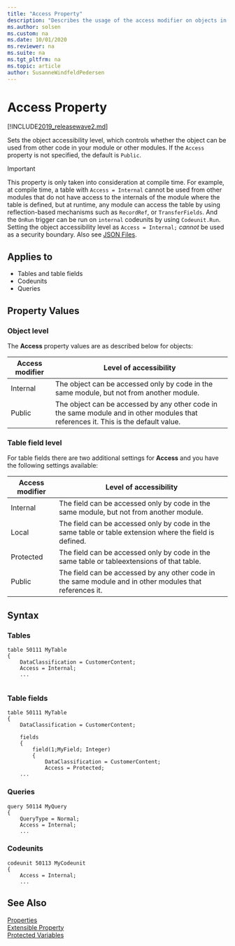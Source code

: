 ```yaml
---
title: "Access Property"
description: "Describes the usage of the access modifier on objects in Business Central."
ms.author: solsen
ms.custom: na
ms.date: 10/01/2020
ms.reviewer: na
ms.suite: na
ms.tgt_pltfrm: na
ms.topic: article
author: SusanneWindfeldPedersen
---
```


# Access Property

[!INCLUDE[2019_releasewave2.md](../../includes/2019_releasewave2.md)]

Sets the object accessibility level, which controls whether the object can be used from other code in your module or other modules. If the `Access` property is not specified, the default is `Public`.

> [!IMPORTANT]  
> This property is only taken into consideration at compile time. For example, at compile time, a table with `Access = Internal` cannot be used from other modules that do not have access to the internals of the module where the table is defined, but at runtime, any module can access the table by using reflection-based mechanisms such as `RecordRef`, or `TransferFields`. And the `OnRun` trigger can be run on `internal` codeunits by using `Codeunit.Run`. Setting the object accessibility level as `Access = Internal;` *cannot* be used as a security boundary. Also see [JSON Files](../devenv-json-files.md#Appjson).

## Applies to  

- Tables and table fields
- Codeunits
- Queries

## Property Values  

### Object level

The **Access** property values are as described below for objects:

|Access modifier    |Level of accessibility |
|-------------------|-----------------------|
|Internal           |The object can be accessed only by code in the same module, but not from another module.|
|Public             |The object can be accessed by any other code in the same module and in other modules that references it. This is the default value.|

### Table field level

For table fields there are two additional settings for **Access** and you have the following settings available:

|Access modifier    |Level of accessibility |
|-------------------|-----------------------|
|Internal           |The field can be accessed only by code in the same module, but not from another module.|
|Local              |The field can be accessed only by code in the same table or table extension where the field is defined.|
|Protected          |The field can be accessed only by code in the same table or tableextensions of that table.|
|Public             |The field can be accessed by any other code in the same module and in other modules that references it.|

## Syntax

### Tables
```AL
table 50111 MyTable
{
    DataClassification = CustomerContent;
    Access = Internal;
    ...
    
```
### Table fields

```AL
table 50111 MyTable
{
    DataClassification = CustomerContent;
        
    fields
    {
        field(1;MyField; Integer)
        {
            DataClassification = CustomerContent;
            Access = Protected;
    ...            

```
### Queries

```AL
query 50114 MyQuery
{
    QueryType = Normal;
    Access = Internal;
    ...
```

### Codeunits

```AL
codeunit 50113 MyCodeunit
{
    Access = Internal;
    ...

```

## See Also  

[Properties](devenv-properties.md)  
[Extensible Property](devenv-extensible-property.md)  
[Protected Variables](../devenv-protected-variables.md)